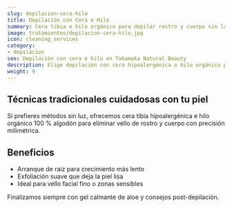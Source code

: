 ```yaml
---
slug: depilacion-cera-hilo
title: Depilación con Cera e Hilo
summary: Cera tibia e hilo orgánico para depilar rostro y cuerpo sin láser, de forma suave y precisa.
image: tratamientos/depilacion-cera-hilo.jpg
icon: cleaning_services
category:
- depilacion
seo: Depilación con cera e hilo en Takamaka Natural Beauty
description: Elige depilación con cera hipoalergénica o hilo orgánico para una piel suave y cuidada, sin recurrir al láser.
weight: 9
---
```


## Técnicas tradicionales cuidadosas con tu piel

Si prefieres métodos sin luz, ofrecemos cera tibia hipoalergénica e hilo orgánico 100 % algodón para eliminar vello de rostro y cuerpo con precisión milimétrica.

## Beneficios

- Arranque de raíz para crecimiento más lento
- Exfoliación suave que deja la piel lisa
- Ideal para vello facial fino o zonas sensibles

Finalizamos siempre con gel calmante de aloe y consejos post-depilación.
